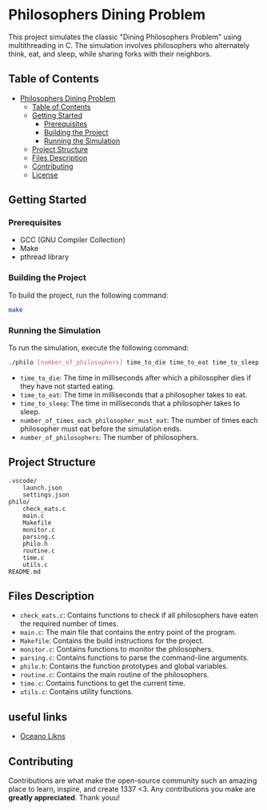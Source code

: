 # Philosophers Dining Problem

This project simulates the classic "Dining Philosophers Problem" using multithreading in C. The simulation involves philosophers who alternately think, eat, and sleep, while sharing forks with their neighbors.

## Table of Contents

- [Philosophers Dining Problem](#philosophers-dining-problem)
  - [Table of Contents](#table-of-contents)
  - [Getting Started](#getting-started)
    - [Prerequisites](#prerequisites)
    - [Building the Project](#building-the-project)
    - [Running the Simulation](#running-the-simulation)
  - [Project Structure](#project-structure)
  - [Files Description](#files-description)
  - [Contributing](#contributing)
  - [License](#license)

## Getting Started

### Prerequisites

- GCC (GNU Compiler Collection)
- Make
- pthread library

### Building the Project

To build the project, run the following command:

```bash
make
```

### Running the Simulation

To run the simulation, execute the following command:

```bash
./philo [number_of_philosophers] time_to_die time_to_eat time_to_sleep  number_of_times_each_philosopher_must_eat 
```

- `time_to_die`: The time in milliseconds after which a philosopher dies if they have not started eating.
- `time_to_eat`: The time in milliseconds that a philosopher takes to eat.
- `time_to_sleep`: The time in milliseconds that a philosopher takes to sleep.
- `number_of_times_each_philosopher_must_eat`: The number of times each philosopher must eat before the simulation ends.
- `number_of_philosophers`: The number of philosophers.

## Project Structure

```
.vscode/
    launch.json
    settings.json
philo/
    check_eats.c
    main.c
    Makefile
    monitor.c
    parsing.c
    philo.h
    routine.c
    time.c
    utils.c
README.md
```

## Files Description

- `check_eats.c`: Contains functions to check if all philosophers have eaten the required number of times.
- `main.c`: The main file that contains the entry point of the program.
- `Makefile`: Contains the build instructions for the project.
- `monitor.c`: Contains functions to monitor the philosophers.
- `parsing.c`: Contains functions to parse the command-line arguments.
- `philo.h`: Contains the function prototypes and global variables.
- `routine.c`: Contains the main routine of the philosophers.
- `time.c`: Contains functions to get the current time.
- `utils.c`: Contains utility functions.

## useful links

- [Oceano Likns](https://suspectedoceano.notion.site/Philosophers-b1bf3c57eee6420cafa7d0900b3d3216)

## Contributing

Contributions are what make the open-source community such an amazing place to learn, inspire, and create 1337 <3. Any contributions you make are **greatly appreciated**. Thank youu!